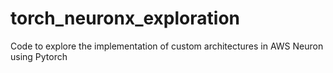 # torch_neuronx_exploration
Code to explore the implementation of custom architectures in AWS Neuron using Pytorch
